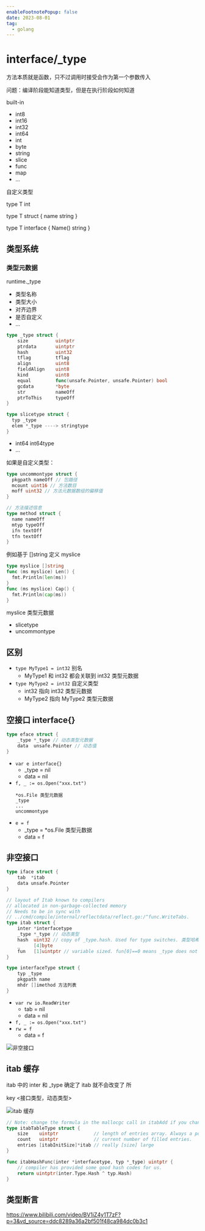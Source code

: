 ```yaml
---
enableFootnotePopup: false
date: 2023-08-01
tag:
  - golang
---
```


# interface/_type

方法本质就是函数，只不过调用时接受会作为第一个参数传入

问题：编译阶段能知道类型，但是在执行阶段如何知道

built-in

- int8
- int16
- int32
- int64
- int
- byte
- string
- slice
- func
- map
- ...

自定义类型

type T int

type T struct {
  name string
}

type T interface {
  Name() string
}

## 类型系统

### 类型元数据

runtime._type

- 类型名称
- 类型大小
- 对齐边界
- 是否自定义
- ...

```go
type _type struct {
	size          uintptr
	ptrdata       uintptr
	hash          uint32
	tflag         tflag
	align         uint8
	fieldAlign    uint8
	kind          uint8
	equal         func(unsafe.Pointer, unsafe.Pointer) bool
	gcdata        *byte
	str           nameOff
	ptrToThis     typeOff
}
```

```go
type slicetype struct {
  typ _type
  elem *_type ----> stringtype
}
```

- int64 int64type
- ...

如果是自定义类型：

```go
type uncommontype struct {
  pkgpath nameOff // 包路径
  mcount uint16 // 方法数目
  moff uint32 // 方法元数据数组的偏移值
}

// 方法描述信息
type method struct {
  name nameOff
  mtyp typeOff
  ifn textOff
  tfn textOff
}
```

例如基于 []string 定义 myslice

```go
type myslice []string
func (ms myslice) Len() {
  fmt.Println(len(ms))
}
func (ms myslice) Cap() {
  fmt.Println(cap(ms))
}
```

myslice 类型元数据

- slicetype
- uncommontype

## 区别

- `type MyType1 = int32` 别名
  - MyType1 和 int32 都会关联到 int32 类型元数据
- `type MyType2 = int32` 自定义类型
  - int32 指向 int32 类型元数据
  - MyType2 指向 MyType2 类型元数据

## 空接口 interface{}

```go
type eface struct {
	_type *_type // 动态类型元数据
	data  unsafe.Pointer // 动态值
}
```

- `var e interface{}`
  - _type = nil
  - data = nil
- `f, _ := os.Open("xxx.txt")`
  ```
  *os.File 类型元数据
  _type
  ...
  uncommontype
  ```
- `e = f`
  - _type = *os.File 类型元数据 
  - data = f

## 非空接口

```go
type iface struct {
	tab  *itab
	data unsafe.Pointer
}
```

```go
// layout of Itab known to compilers
// allocated in non-garbage-collected memory
// Needs to be in sync with
// ../cmd/compile/internal/reflectdata/reflect.go:/^func.WriteTabs.
type itab struct {
	inter *interfacetype
	_type *_type // 动态类型
	hash  uint32 // copy of _type.hash. Used for type switches. 类型哈希值，用于快速判断相等
	_     [4]byte
	fun   [1]uintptr // variable sized. fun[0]==0 means _type does not implement inter. 方法地址数组
}
```

```go
type interfaceType struct {
    typ _type
    pkgpath name
    mhdr []imethod 方法列表
}
```

- `var rw io.ReadWriter`
  - tab = nil
  - data = nil
- `f, _ := os.Open("xxx.txt")`
- `rw = f`
  - data = f

![非空接口](https://cdn.alomerry.com/blog/assets/img/notes/golang/golang/keyword/interface-io-rw.png)

## itab 缓存

itab 中的 inter 和 _type 确定了 itab 就不会改变了 所

key <接口类型，动态类型>

![itab 缓存](https://cdn.alomerry.com/blog/assets/img/notes/golang/golang/keyword/itab-hash-table.png)

```go
// Note: change the formula in the mallocgc call in itabAdd if you change these fields.
type itabTableType struct {
	size    uintptr             // length of entries array. Always a power of 2.
	count   uintptr             // current number of filled entries.
	entries [itabInitSize]*itab // really [size] large
}

func itabHashFunc(inter *interfacetype, typ *_type) uintptr {
	// compiler has provided some good hash codes for us.
	return uintptr(inter.Type.Hash ^ typ.Hash)
}
```

## 类型断言

https://www.bilibili.com/video/BV1iZ4y1T7zF?p=3&vd_source=ddc8289a36a2bf501f48ca984dc0b3c1